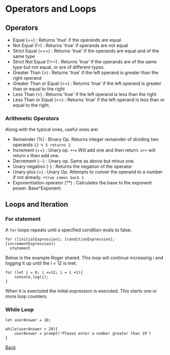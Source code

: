 # Operators and Loops

## Operators

- Equal (==) : Returns 'true' if the operands are equal
- Not Equal (!=) : Returns 'true' if operands are not equal
- Strict Equal (===) : Returns 'true' if the operands are equal and of the same type
- Strict Not Equal (!==) : Returns 'true' if the operands are of the same type but not equal, or are of different types.
- Greater Than (>) : Returns 'true' if the left operand is greater than the right operand
- Greater Than or Equal (>=) : Returns 'true' if the left operand is greater than or equal to the right
- Less Than (<) : Returns 'true' if the left operand is less than the right
- Less Than or Equal (<=) : Returns 'true' if the left operand is less than or equal to the right.

### Arithmetic Operators

Along with the typical ones, useful ones are:
- Remainder (%) : Binary Op. Returns integer remainder of dividing two operands ` 12 % 5 returns 2 `
- Increment (++) : Unary op. ` ++x ` Will add one and then return. ` x++ ` will return x then add one.
- Decrement (--) : Unary op. Same as above but minus one.
- Unary negation (-) : Returns the negation of the operator
- Unary plus (+) : Unary Op. Attempts to conver the operand to a number if not already. ` +true comes back 1 `
- Exponentiation operator (**) : Calculates the base to the exponent power. Base^Exponent.





## Loops and Iteration

### For statement

A `for` loops repeats until a specified condition evals to false.

```
for ([initialExpression]; [conditionExpression]; [incrementExpression])
  statement
```

Below is the example Roger shared. This loop will continue increasing i and logging it up until the i = 12 is met.

```
for (let i = 0; i <=12; i = i +1){
    console.log(i);
}
```

When it is exectuted the initial expression is executed. This starts one or more loop counters.


### While Loop

```
let userAnswer = 10;

while(userAnswer < 20){
    userAnswer = prompt('Please enter a number greater than 19')
}
```

[Back](README.md)